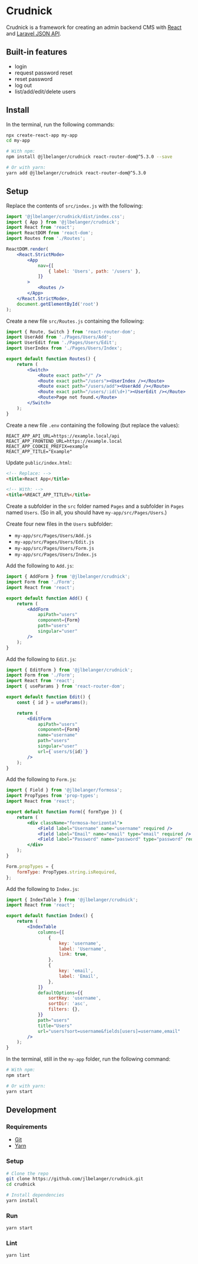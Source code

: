 # Crudnick

Crudnick is a framework for creating an admin backend CMS with [React](https://www.npmjs.com/package/react) and [Laravel JSON API](https://github.com/jlbelanger/laravel-json-api).

## Built-in features

- login
- request password reset
- reset password
- log out
- list/add/edit/delete users

## Install

In the terminal, run the following commands:

``` bash
npx create-react-app my-app
cd my-app

# With npm:
npm install @jlbelanger/crudnick react-router-dom@^5.3.0 --save

# Or with yarn:
yarn add @jlbelanger/crudnick react-router-dom@^5.3.0
```

## Setup

Replace the contents of `src/index.js` with the following:

``` jsx
import '@jlbelanger/crudnick/dist/index.css';
import { App } from '@jlbelanger/crudnick';
import React from 'react';
import ReactDOM from 'react-dom';
import Routes from './Routes';

ReactDOM.render(
	<React.StrictMode>
		<App
			nav={[
				{ label: 'Users', path: '/users' },
			]}
		>
			<Routes />
		</App>
	</React.StrictMode>,
	document.getElementById('root')
);
```

Create a new file `src/Routes.js` containing the following:

``` jsx
import { Route, Switch } from 'react-router-dom';
import UserAdd from './Pages/Users/Add';
import UserEdit from './Pages/Users/Edit';
import UserIndex from './Pages/Users/Index';

export default function Routes() {
	return (
		<Switch>
			<Route exact path="/" />
			<Route exact path="/users"><UserIndex /></Route>
			<Route exact path="/users/add"><UserAdd /></Route>
			<Route exact path="/users/:id(\d+)"><UserEdit /></Route>
			<Route>Page not found.</Route>
		</Switch>
	);
}
```

Create a new file `.env` containing the following (but replace the values):

```
REACT_APP_API_URL=https://example.local/api
REACT_APP_FRONTEND_URL=https://example.local
REACT_APP_COOKIE_PREFIX=example
REACT_APP_TITLE="Example"
```

Update `public/index.html`:

``` html
<!-- Replace: -->
<title>React App</title>

<!-- With: -->
<title>%REACT_APP_TITLE%</title>
```

Create a subfolder in the `src` folder named `Pages` and a subfolder in `Pages` named `Users`. (So in all, you should have `my-app/src/Pages/Users`.)

Create four new files in the `Users` subfolder:

- `my-app/src/Pages/Users/Add.js`
- `my-app/src/Pages/Users/Edit.js`
- `my-app/src/Pages/Users/Form.js`
- `my-app/src/Pages/Users/Index.js`

Add the following to `Add.js`:

``` jsx
import { AddForm } from '@jlbelanger/crudnick';
import Form from './Form';
import React from 'react';

export default function Add() {
	return (
		<AddForm
			apiPath="users"
			component={Form}
			path="users"
			singular="user"
		/>
	);
}
```

Add the following to `Edit.js`:

``` jsx
import { EditForm } from '@jlbelanger/crudnick';
import Form from './Form';
import React from 'react';
import { useParams } from 'react-router-dom';

export default function Edit() {
	const { id } = useParams();

	return (
		<EditForm
			apiPath="users"
			component={Form}
			name="username"
			path="users"
			singular="user"
			url={`users/${id}`}
		/>
	);
}
```

Add the following to `Form.js`:

``` jsx
import { Field } from '@jlbelanger/formosa';
import PropTypes from 'prop-types';
import React from 'react';

export default function Form({ formType }) {
	return (
		<div className="formosa-horizontal">
			<Field label="Username" name="username" required />
			<Field label="Email" name="email" type="email" required />
			<Field label="Password" name="password" type="password" required={formType === 'add'} />
		</div>
	);
}

Form.propTypes = {
	formType: PropTypes.string.isRequired,
};
```

Add the following to `Index.js`:

``` jsx
import { IndexTable } from '@jlbelanger/crudnick';
import React from 'react';

export default function Index() {
	return (
		<IndexTable
			columns={[
				{
					key: 'username',
					label: 'Username',
					link: true,
				},
				{
					key: 'email',
					label: 'Email',
				},
			]}
			defaultOptions={{
				sortKey: 'username',
				sortDir: 'asc',
				filters: {},
			}}
			path="users"
			title="Users"
			url="users?sort=username&fields[users]=username,email"
		/>
	);
}
```

In the terminal, still in the `my-app` folder, run the following command:

``` bash
# With npm:
npm start

# Or with yarn:
yarn start
```

## Development

### Requirements

- [Git](https://git-scm.com/)
- [Yarn](https://classic.yarnpkg.com/en/docs/install)

### Setup

``` bash
# Clone the repo
git clone https://github.com/jlbelanger/crudnick.git
cd crudnick

# Install dependencies
yarn install
```

### Run

``` bash
yarn start
```

### Lint

``` bash
yarn lint
```
